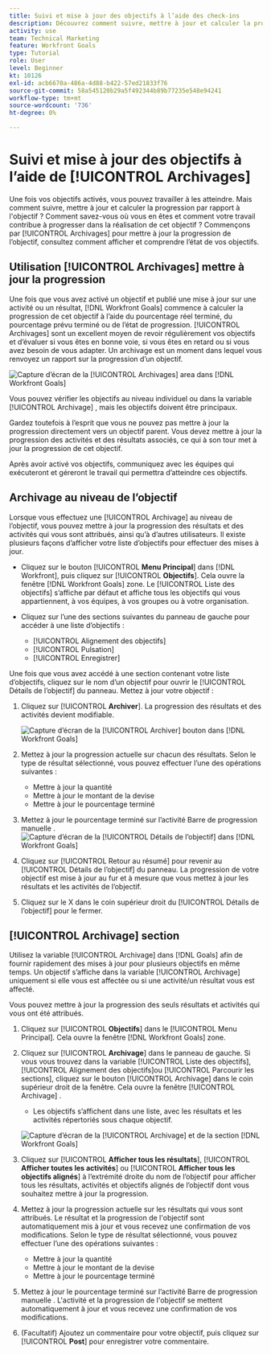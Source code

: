 ```yaml
---
title: Suivi et mise à jour des objectifs à l’aide des check-ins
description: Découvrez comment suivre, mettre à jour et calculer la progression des objectifs dans [!DNL Workfront Goals].
activity: use
team: Technical Marketing
feature: Workfront Goals
type: Tutorial
role: User
level: Beginner
kt: 10126
exl-id: acb6670a-486a-4d88-b422-57ed21833f76
source-git-commit: 58a545120b29a5f492344b89b77235e548e94241
workflow-type: tm+mt
source-wordcount: '736'
ht-degree: 0%

---
```


# Suivi et mise à jour des objectifs à l’aide de [!UICONTROL Archivages]

Une fois vos objectifs activés, vous pouvez travailler à les atteindre. Mais comment suivre, mettre à jour et calculer la progression par rapport à l&#39;objectif ? Comment savez-vous où vous en êtes et comment votre travail contribue à progresser dans la réalisation de cet objectif ? Commençons par [!UICONTROL Archivages] pour mettre à jour la progression de l’objectif, consultez comment afficher et comprendre l’état de vos objectifs.

## Utilisation [!UICONTROL Archivages] mettre à jour la progression

Une fois que vous avez activé un objectif et publié une mise à jour sur une activité ou un résultat, [!DNL Workfront Goals] commence à calculer la progression de cet objectif à l’aide du pourcentage réel terminé, du pourcentage prévu terminé ou de l’état de progression. [!UICONTROL Archivages] sont un excellent moyen de revoir régulièrement vos objectifs et d’évaluer si vous êtes en bonne voie, si vous êtes en retard ou si vous avez besoin de vous adapter. Un archivage est un moment dans lequel vous renvoyez un rapport sur la progression d’un objectif.

![Capture d’écran de la [!UICONTROL Archivages] area dans [!DNL Workfront Goals]](assets/09-workfront-goals-check-ins.png)

Vous pouvez vérifier les objectifs au niveau individuel ou dans la variable [!UICONTROL Archivage] , mais les objectifs doivent être principaux.

Gardez toutefois à l’esprit que vous ne pouvez pas mettre à jour la progression directement vers un objectif parent. Vous devez mettre à jour la progression des activités et des résultats associés, ce qui à son tour met à jour la progression de cet objectif.

Après avoir activé vos objectifs, communiquez avec les équipes qui exécuteront et géreront le travail qui permettra d’atteindre ces objectifs.

## Archivage au niveau de l’objectif

Lorsque vous effectuez une [!UICONTROL Archivage] au niveau de l’objectif, vous pouvez mettre à jour la progression des résultats et des activités qui vous sont attribués, ainsi qu’à d’autres utilisateurs. Il existe plusieurs façons d’afficher votre liste d’objectifs pour effectuer des mises à jour.

* Cliquez sur le bouton [!UICONTROL **Menu Principal**] dans [!DNL Workfront], puis cliquez sur [!UICONTROL **Objectifs**]. Cela ouvre la fenêtre [!DNL Workfront Goals] zone. Le [!UICONTROL Liste des objectifs] s’affiche par défaut et affiche tous les objectifs qui vous appartiennent, à vos équipes, à vos groupes ou à votre organisation.
* Cliquez sur l’une des sections suivantes du panneau de gauche pour accéder à une liste d’objectifs :

   * [!UICONTROL Alignement des objectifs]
   * [!UICONTROL Pulsation]
   * [!UICONTROL Enregistrer]

Une fois que vous avez accédé à une section contenant votre liste d’objectifs, cliquez sur le nom d’un objectif pour ouvrir le [!UICONTROL Détails de l’objectif] du panneau. Mettez à jour votre objectif :

1. Cliquez sur [!UICONTROL **Archiver**]. La progression des résultats et des activités devient modifiable.

   ![Capture d’écran de la [!UICONTROL Archiver] bouton dans [!DNL Workfront Goals]](assets/10-workfront-goals-check-in-goal-level.png)

1. Mettez à jour la progression actuelle sur chacun des résultats. Selon le type de résultat sélectionné, vous pouvez effectuer l’une des opérations suivantes :

   * Mettre à jour la quantité
   * Mettre à jour le montant de la devise
   * Mettre à jour le pourcentage terminé

1. Mettez à jour le pourcentage terminé sur l’activité Barre de progression manuelle .
   ![Capture d’écran de la [!UICONTROL Détails de l’objectif] dans [!DNL Workfront Goals]](assets/11-workfront-goals-goal-level-update-result-and-activity.png)

1. Cliquez sur [!UICONTROL Retour au résumé] pour revenir au [!UICONTROL Détails de l’objectif] du panneau. La progression de votre objectif est mise à jour au fur et à mesure que vous mettez à jour les résultats et les activités de l’objectif.

1. Cliquez sur le X dans le coin supérieur droit du [!UICONTROL Détails de l’objectif] pour le fermer.

## [!UICONTROL Archivage] section

Utilisez la variable [!UICONTROL Archivage] dans [!DNL Goals] afin de fournir rapidement des mises à jour pour plusieurs objectifs en même temps. Un objectif s’affiche dans la variable [!UICONTROL Archivage] uniquement si elle vous est affectée ou si une activité/un résultat vous est affecté.

Vous pouvez mettre à jour la progression des seuls résultats et activités qui vous ont été attribués.

1. Cliquez sur [!UICONTROL **Objectifs**] dans le [!UICONTROL Menu Principal]. Cela ouvre la fenêtre [!DNL Workfront Goals] zone.

1. Cliquez sur [!UICONTROL **Archivage**] dans le panneau de gauche. Si vous vous trouvez dans la variable [!UICONTROL Liste des objectifs], [!UICONTROL Alignement des objectifs]ou [!UICONTROL Parcourir les sections], cliquez sur le bouton [!UICONTROL Archivage] dans le coin supérieur droit de la fenêtre. Cela ouvre la fenêtre [!UICONTROL Archivage] .
   * Les objectifs s’affichent dans une liste, avec les résultats et les activités répertoriés sous chaque objectif.

   ![Capture d’écran de la [!UICONTROL Archivage] et de la section [!DNL Workfront Goals]](assets/12-workfront-goals-check-in-section-merged.jpeg)

1. Cliquez sur [!UICONTROL **Afficher tous les résultats**], [!UICONTROL **Afficher toutes les activités**] ou [!UICONTROL **Afficher tous les objectifs alignés**] à l’extrémité droite du nom de l’objectif pour afficher tous les résultats, activités et objectifs alignés de l’objectif dont vous souhaitez mettre à jour la progression.

1. Mettez à jour la progression actuelle sur les résultats qui vous sont attribués. Le résultat et la progression de l&#39;objectif sont automatiquement mis à jour et vous recevez une confirmation de vos modifications. Selon le type de résultat sélectionné, vous pouvez effectuer l’une des opérations suivantes :

   * Mettre à jour la quantité
   * Mettre à jour le montant de la devise
   * Mettre à jour le pourcentage terminé

1. Mettez à jour le pourcentage terminé sur l’activité Barre de progression manuelle . L&#39;activité et la progression de l&#39;objectif se mettent automatiquement à jour et vous recevez une confirmation de vos modifications.

1. (Facultatif) Ajoutez un commentaire pour votre objectif, puis cliquez sur [!UICONTROL **Post**] pour enregistrer votre commentaire.
